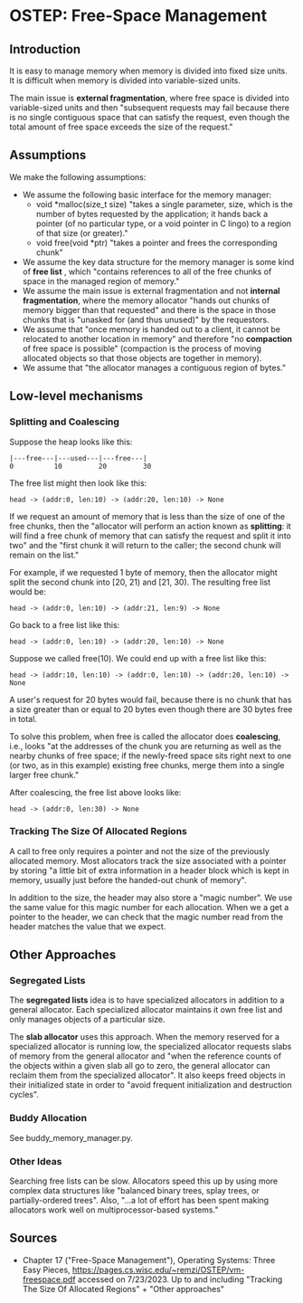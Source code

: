 # OSTEP: Free-Space Management

## Introduction

It is easy to manage memory when memory is divided into fixed size units. It is difficult when memory is divided into variable-sized units.

The main issue is **external fragmentation**, where free space is divided into variable-sized units and then "subsequent requests may fail because there is no single contiguous space that can satisfy the request, even though the total amount of free space exceeds the size of the request."

## Assumptions

We make the following assumptions:
* We assume the following basic interface for the memory manager:
	* void \*malloc(size_t size) "takes a single parameter, size, which is the number of bytes requested by the application; it hands back a pointer (of no particular type, or a void pointer in C lingo) to a region of that size (or greater)."
	* void free(void \*ptr) "takes a pointer and frees the corresponding chunk"
* We assume the key data structure for the memory manager is some kind of **free list** , which "contains references to all of the free chunks of space in the managed region of memory."
* We assume the main issue is external fragmentation and not **internal fragmentation**, where the memory allocator "hands out chunks of memory bigger than that requested" and there is the space in those chunks that is "unasked for (and thus unused)" by the requestors.
* We assume that "once memory is handed out to a client, it cannot be relocated to another location in memory" and therefore "no **compaction** of free space is possible" (compaction is the process of moving allocated objects so that those objects are together in memory).
* We assume that "the allocator manages a contiguous region of bytes."

## Low-level mechanisms

### Splitting and Coalescing

Suppose the heap looks like this:

```
|---free---|---used---|---free---|
0          10         20         30
```

The free list might then look like this:

```
head -> (addr:0, len:10) -> (addr:20, len:10) -> None
```

If we request an amount of memory that is less than the size of one of the free chunks, then the "allocator will perform an action known as **splitting**: it will find a free chunk of memory that can satisfy the request and split it into two" and the "first chunk it will return to the caller; the second chunk will remain on the list."

For example, if we requested 1 byte of memory, then the allocator might split the second chunk into [20, 21) and [21, 30). The resulting free list would be:

```
head -> (addr:0, len:10) -> (addr:21, len:9) -> None
```

Go back to a free list like this:

```
head -> (addr:0, len:10) -> (addr:20, len:10) -> None
```

Suppose we called free(10). We could end up with a free list like this:

```
head -> (addr:10, len:10) -> (addr:0, len:10) -> (addr:20, len:10) -> None
``` 

A user's request for 20 bytes would fail, because there is no chunk that has a size greater than or equal to 20 bytes even though there are 30 bytes free in total.

To solve this problem, when free is called the allocator does **coalescing**, i.e., looks "at the addresses of the chunk you are returning as well as the nearby chunks of free space; if the newly-freed space sits right next to one (or two, as in this example) existing free chunks, merge them into a single larger free chunk."

After coalescing, the free list above looks like:

```
head -> (addr:0, len:30) -> None
```

### Tracking The Size Of Allocated Regions

A call to free only requires a pointer and not the size of the previously allocated memory. Most allocators track the size associated with a pointer by storing "a little bit of extra information in a header block which is kept in memory, usually just before the handed-out chunk of memory".

In addition to the size, the header may also store a "magic number". We use the same value for this magic number for each allocation. When we a get a pointer to the header, we can check that the magic number read from the header matches the value that we expect.

## Other Approaches

### Segregated Lists

The **segregated lists** idea is to have specialized allocators in addition to a general allocator. Each specialized allocator maintains it own free list and only manages objects of a particular size.

The **slab allocator** uses this approach. When the memory reserved for a specialized allocator is running low, the specialized allocator requests slabs of memory from the general allocator and "when the reference counts of the objects within a given slab all go to zero, the general allocator can reclaim them from the specialized allocator". It also keeps freed objects in their initialized state in order to "avoid frequent initialization and destruction cycles".

### Buddy Allocation

See buddy_memory_manager.py.

### Other Ideas

Searching free lists can be slow. Allocators speed this up by using more complex data structures like "balanced binary trees, splay trees, or partially-ordered trees". Also, "...a lot of effort has been spent making allocators work well on multiprocessor-based systems."

## Sources

* Chapter 17 ("Free-Space Management"), Operating Systems: Three Easy Pieces, https://pages.cs.wisc.edu/~remzi/OSTEP/vm-freespace.pdf accessed on 7/23/2023. Up to and including "Tracking The Size Of Allocated Regions" + "Other approaches"
